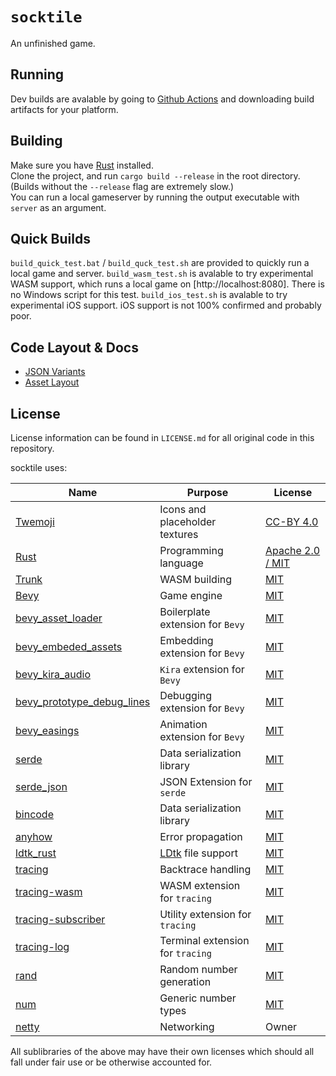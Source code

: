 # `socktile`

An unfinished game.

## Running

Dev builds are avalable by going to [Github Actions](https://github.com/thisjaiden/socktile/actions) and downloading build artifacts for your platform.

## Building

Make sure you have [Rust](https://rust-lang.org) installed.  
Clone the project, and run `cargo build --release` in the root directory. (Builds without the `--release` flag are extremely slow.)  
You can run a local gameserver by running the output executable with `server` as an argument.

## Quick Builds

`build_quick_test.bat` / `build_quck_test.sh` are provided to quickly run a local game and server. `build_wasm_test.sh` is avalable to try experimental WASM support, which runs a local game on [http://localhost:8080]. There is no Windows script for this test. `build_ios_test.sh` is avalable to try experimental iOS support. iOS support is not 100% confirmed and probably poor.

## Code Layout & Docs

- [JSON Variants](docs/json.md)
- [Asset Layout](docs/asset_layout.md)

## License

License information can be found in `LICENSE.md` for all original code in this repository.

socktile uses:

| Name | Purpose | License |
| ---- | ------- | ------- |
| [Twemoji](https://twemoji.twitter.com/) | Icons and placeholder textures | [CC-BY 4.0](https://creativecommons.org/licenses/by/4.0/) |
| [Rust](https://rust-lang.org) | Programming language | [Apache 2.0 / MIT](https://www.rust-lang.org/policies/licenses) |
| [Trunk](https://trunkrs.dev/) | WASM building | [MIT](https://github.com/thedodd/trunk/blob/master/LICENSE-MIT) |
| [Bevy](https://bevyengine.org/) | Game engine | [MIT](https://github.com/bevyengine/bevy/blob/main/LICENSE-MIT) |
| [bevy_asset_loader](https://github.com/NiklasEi/bevy_asset_loader) | Boilerplate extension for `Bevy` | [MIT](https://github.com/NiklasEi/bevy_asset_loader/blob/main/LICENSE-MIT) |
| [bevy_embeded_assets](https://github.com/vleue/bevy_embedded_assets) | Embedding extension for `Bevy` | [MIT]() |
| [bevy_kira_audio](https://github.com/NiklasEi/bevy_kira_audio) | `Kira` extension for `Bevy` | [MIT](https://github.com/NiklasEi/bevy_kira_audio/blob/main/LICENSE-MIT) |
| [bevy_prototype_debug_lines](https://github.com/Toqozz/bevy_debug_lines) | Debugging extension for `Bevy` | [MIT](https://github.com/Toqozz/bevy_debug_lines/blob/master/LICENSE) |
| [bevy_easings](https://github.com/vleue/bevy_easings) | Animation extension for `Bevy` | [MIT]() |
| [serde](https://serde.rs/) | Data serialization library | [MIT](https://github.com/serde-rs/serde/blob/master/LICENSE-MIT) |
| [serde_json](https://github.com/serde-rs/json) | JSON Extension for `serde` | [MIT](https://github.com/serde-rs/json/blob/master/LICENSE-MIT)
| [bincode](https://github.com/bincode-org/bincode) | Data serialization library | [MIT](https://github.com/bincode-org/bincode/blob/trunk/LICENSE.md) |
| [anyhow](https://github.com/dtolnay/anyhow) | Error propagation | [MIT](https://github.com/dtolnay/anyhow/blob/master/LICENSE-MIT) |
| [ldtk_rust](https://github.com/estivate/ldtk_rust) | [LDtk](https://ldtk.io/) file support | [MIT](https://github.com/estivate/ldtk_rust/blob/master/license.md) |
| [tracing](https://github.com/tokio-rs/tracing) | Backtrace handling | [MIT](https://github.com/tokio-rs/tracing/blob/master/LICENSE) |
| [tracing-wasm](https://github.com/storyai/tracing-wasm) | WASM extension for `tracing` | [MIT](https://github.com/storyai/tracing-wasm/blob/master/LICENSE-MIT) |
| [tracing-subscriber](https://github.com/tokio-rs/tracing/tree/master/tracing-subscriber) | Utility extension for `tracing` | [MIT](https://github.com/tokio-rs/tracing/blob/master/tracing-subscriber/LICENSE) |
| [tracing-log](https://github.com/tokio-rs/tracing/tree/master/tracing-log) | Terminal extension for `tracing` | [MIT](https://github.com/tokio-rs/tracing/blob/master/tracing-log/LICENSE) |
| [rand](https://github.com/rust-random/rand) | Random number generation | [MIT](https://github.com/rust-random/rand/blob/master/LICENSE-MIT) |
| [num](https://github.com/rust-num/num) | Generic number types | [MIT](https://github.com/rust-num/num/blob/master/LICENSE-MIT) |
| [netty](https://github.com/thisjaiden/netty) | Networking | Owner |

All sublibraries of the above may have their own licenses which should all fall under fair use or be otherwise accounted for.
